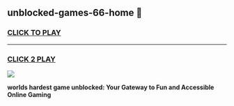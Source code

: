
## unblocked-games-66-home 👋
<h3>
<a href="https://premium.freeplayer.one?title=unblocked-games-66-home&ref=14F">CLICK TO PLAY</a></h3>
<hr>

<h3>
<a href="https://premium.freeplayer.one?title=unblocked-games-66-home&ref=14F">CLICK 2 PLAY</a>
  
</h3>

<a href="https://premium.freeplayer.one?title=unblocked-games-66-home&ref=12F/"><img src="https://clearcache.store/games.png"></a>


**worlds hardest game unblocked: Your Gateway to Fun and Accessible Online Gaming**

